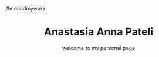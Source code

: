 #meandmywork

<!DOCTYPE html>
<html lang="el">
<head>
    <meta charset="UTF-8">
    <meta name="viewport" content="width=device-width, initial-scale=1.0">
    <title> A page about me and my work </title>
    <link rel="stylesheet" href="styles.css">
</head>
<body>
    <div class="container">
        <header>
            <h1>Anastasia Anna Pateli</h1>
            <p>welcome to my personal page</p>
        </header>
        <!-- Περιεχόμενο -->
    </div>
</body>
</html>

